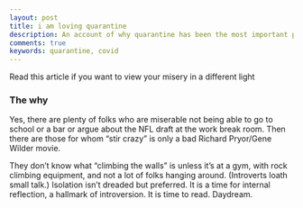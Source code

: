 ```yaml
---
layout: post
title: i am loving quarantine
description: An account of why quarantine has been the most important phase in my life
comments: true
keywords: quarantine, covid
---
```


Read this article if you want to view your misery in a different light

### The why

Yes, there are plenty of folks who are miserable not being able to go to school or a bar or argue about the NFL draft at the work break room. Then there are those for whom “stir crazy” is only a bad Richard Pryor/Gene Wilder movie. 

They don’t know what “climbing the walls” is unless it’s at a gym, with rock climbing equipment, and not a lot of folks hanging around. (Introverts loath small talk.) Isolation isn’t dreaded but preferred. It is a time for internal reflection, a hallmark of introversion. It is time to read. Daydream.





